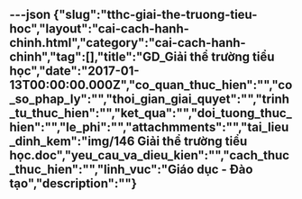 ---json
{"slug":"tthc-giai-the-truong-tieu-hoc","layout":"cai-cach-hanh-chinh.html","category":"cai-cach-hanh-chinh","tag":[],"title":"GD_Giải thể trường tiểu học","date":"2017-01-13T00:00:00.000Z","co_quan_thuc_hien":"","co_so_phap_ly":"","thoi_gian_giai_quyet":"","trinh_tu_thuc_hien":"","ket_qua":"","doi_tuong_thuc_hien":"","le_phi":"","attachmments":"","tai_lieu_dinh_kem":"img/146 Giải thể trường tiểu học.doc","yeu_cau_va_dieu_kien":"","cach_thuc_thuc_hien":"","linh_vuc":"Giáo dục - Đào tạo","description":""}
---
